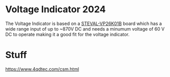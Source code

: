 # Voltage Indicator 2024
The Voltage Indicator is based on a [STEVAL-VP26K01B](https://www.st.com/en/evaluation-tools/steval-vp26k01b.html) board which has a wide range input of up to ~870V DC and needs a minumum voltage of 60 V DC to operate making it a good fit for the voltage indicator.

# Stuff
https://www.4qdtec.com/csm.html